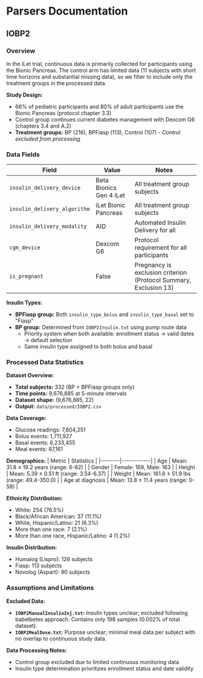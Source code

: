 # Parsers Documentation

## IOBP2

### Overview

In the iLet trial, continuous data is primarily collected for participants using the Bionic Pancreas. The control arm has limited data (11 subjects with short time horizons and substantial missing data), so we filter to include only the treatment groups in the processed data.

**Study Design:**
- 66% of pediatric participants and 80% of adult participants use the Bionic Pancreas (protocol chapter 3.3)
- Control group continues current diabetes management with Dexcom G6 (chapters 3.4 and A.2)
- **Treatment groups:** BP (216), BPFiasp (113), Control (107) - *Control excluded from processing*

### Data Fields

| Field | Value | Notes |
|-------|-------|-------|
| `insulin_delivery_device` | Beta Bionics Gen 4 iLet | All treatment group subjects |
| `insulin_delivery_algorithm` | iLet Bionic Pancreas | All treatment group subjects |
| `insulin_delivery_modality` | AID | Automated Insulin Delivery for all |
| `cgm_device` | Dexcom G6 | Protocol requirement for all participants |
| `is_pregnant` | False | Pregnancy is exclusion criterion (Protocol Summary, Exclusion 13) |

**Insulin Types:**
- **BPFiasp group:** Both `insulin_type_bolus` and `insulin_type_basal` set to "Fiasp"
- **BP group:** Determined from `IOBP2Insulin.txt` using pump route data
  - Priority system when both available: enrollment status → valid dates → default selection
  - Same insulin type assigned to both bolus and basal

### Processed Data Statistics

**Dataset Overview:**
- **Total subjects:** 332 (BP + BPFiasp groups only)
- **Time points:** 9,676,885 at 5-minute intervals
- **Dataset shape:** (9,676,885, 22)
- **Output:** `data/processed/IOBP2.csv`

**Data Coverage:**
- Glucose readings: 7,804,251
- Bolus events: 1,711,927
- Basal events: 6,233,455
- Meal events: 87,161

**Demographics:**
| Metric | Statistics |
|--------|------------|
| Age | Mean: 31.8 ± 19.2 years (range: 6-82) |
| Gender | Female: 169, Male: 163 |
| Height | Mean: 5.39 ± 0.51 ft (range: 3.54-6.37) |
| Weight | Mean: 161.6 ± 51.9 lbs (range: 49.4-350.0) |
| Age at diagnosis | Mean: 13.8 ± 11.4 years (range: 0-58) |

**Ethnicity Distribution:**
- White: 254 (76.5%)
- Black/African American: 37 (11.1%)
- White, Hispanic/Latino: 21 (6.3%)
- More than one race: 7 (2.1%)
- More than one race, Hispanic/Latino: 4 (1.2%)

**Insulin Distribution:**
- Humalog (Lispro): 126 subjects
- Fiasp: 113 subjects  
- Novolog (Aspart): 90 subjects


### Assumptions and Limitations

**Excluded Data:**
- **`IOBP2ManualInsulinInj.txt`:** Insulin types unclear; excluded following babelbetes approach. Contains only 198 samples (0.002% of total dataset).
- **`IOBP2MealDose.txt`:** Purpose unclear; minimal meal data per subject with no overlap to continuous study data.

**Data Processing Notes:**
- Control group excluded due to limited continuous monitoring data
- Insulin type determination prioritizes enrollment status and date validity


